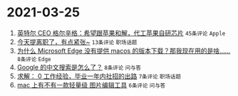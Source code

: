 # 2021-03-25

1. [英特尔 CEO 格尔辛格：希望跟苹果和解，代工苹果自研芯片](https://www.v2ex.com/t/764844) `45条评论` `Apple`
1. [今天提离职了，有点紧张~](https://www.v2ex.com/t/764849) `13条评论` `职场话题`
1. [为什么 Microsoft Edge 没有提供 macos 的版本下载？那我现在用的是啥......](https://www.v2ex.com/t/764855) `8条评论` `Edge`
1. [Google 的中文搜索是怎么了？](https://www.v2ex.com/t/764850) `8条评论` `问与答`
1. [求解： 0 工作经验，毕业一年内社招的出路](https://www.v2ex.com/t/764859) `7条评论` `职场话题`
1. [mac 上有不有一款轻量级 图片编辑工具](https://www.v2ex.com/t/764846) `6条评论` `问与答`
